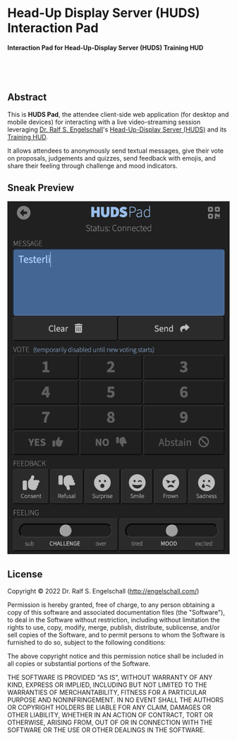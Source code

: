 
Head-Up Display Server (HUDS) Interaction Pad
=============================================

**Interaction Pad for Head-Up-Display Server (HUDS) Training HUD**

<p/>
<img src="https://nodei.co/npm/huds-pad.png?downloads=true&stars=true" alt=""/>

<p/>
<img src="https://david-dm.org/rse/huds-pad.png" alt=""/>

Abstract
--------

This is **HUDS Pad**, the attendee client-side web application
(for desktop and mobile devices) for interacting with a live video-streaming session
leveraging [Dr. Ralf S. Engelschall](https://engelschall.com)'s
[Head-Up-Display Server (HUDS)](https://github.com/rse/huds) and its
[Training HUD](https://github.com/rse/huds-hud-training).

It allows attendees to anonymously send textual messages, give their
vote on proposals, judgements and quizzes, send feedback with emojis,
and share their feeling through challenge and mood indicators.

Sneak Preview
-------------

![Screenshot](screenshot.png)

License
-------

Copyright &copy; 2022 Dr. Ralf S. Engelschall (http://engelschall.com/)

Permission is hereby granted, free of charge, to any person obtaining
a copy of this software and associated documentation files (the
"Software"), to deal in the Software without restriction, including
without limitation the rights to use, copy, modify, merge, publish,
distribute, sublicense, and/or sell copies of the Software, and to
permit persons to whom the Software is furnished to do so, subject to
the following conditions:

The above copyright notice and this permission notice shall be included
in all copies or substantial portions of the Software.

THE SOFTWARE IS PROVIDED "AS IS", WITHOUT WARRANTY OF ANY KIND,
EXPRESS OR IMPLIED, INCLUDING BUT NOT LIMITED TO THE WARRANTIES OF
MERCHANTABILITY, FITNESS FOR A PARTICULAR PURPOSE AND NONINFRINGEMENT.
IN NO EVENT SHALL THE AUTHORS OR COPYRIGHT HOLDERS BE LIABLE FOR ANY
CLAIM, DAMAGES OR OTHER LIABILITY, WHETHER IN AN ACTION OF CONTRACT,
TORT OR OTHERWISE, ARISING FROM, OUT OF OR IN CONNECTION WITH THE
SOFTWARE OR THE USE OR OTHER DEALINGS IN THE SOFTWARE.

